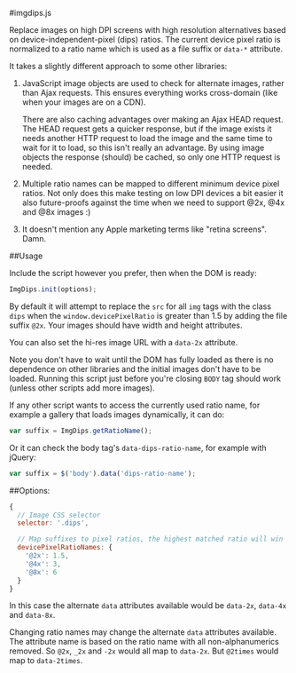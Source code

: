 #imgdips.js

Replace images on high DPI screens with high resolution alternatives based on
device-independent-pixel (dips) ratios. The current device pixel ratio is
normalized to a ratio name which is used as a file suffix or `data-*` attribute.

It takes a slightly different approach to some other libraries:

1. JavaScript image objects are used to check for alternate images, rather than
   Ajax requests. This ensures everything works cross-domain (like when your
   images are on a CDN).

   There are also caching advantages over making an Ajax HEAD request. The
   HEAD request gets a quicker response, but if the image exists it needs
   another HTTP request to load the image and the same time to wait for it to
   load, so this isn't really an advantage. By using image objects the
   response (should) be cached, so only one HTTP request is needed.

2. Multiple ratio names can be mapped to different minimum device pixel
   ratios. Not only does this make testing on low DPI devices a bit easier it
   also future-proofs against the time when we need to support @2x, @4x and
   @8x images :)

3. It doesn't mention any Apple marketing terms like "retina screens". Damn.

##Usage

Include the script however you prefer, then when the DOM is ready:

```javascript
ImgDips.init(options);
```

By default it will attempt to replace the `src` for all `img` tags with the
class `dips` when the `window.devicePixelRatio` is greater than 1.5 by adding
the file suffix `@2x`. Your images should have width and height attributes.

You can also set the hi-res image URL with a `data-2x` attribute.

Note you don't have to wait until the DOM has fully loaded as there is no
dependence on other libraries and the initial images don't have to be loaded.
Running this script just before you're closing `BODY` tag should work (unless
other scripts add more images).

If any other script wants to access the currently used ratio name, for example
a gallery that loads images dynamically, it can do:

```javascript
var suffix = ImgDips.getRatioName();
```

Or it can check the body tag's `data-dips-ratio-name`, for example with jQuery:

```javascript
var suffix = $('body').data('dips-ratio-name');
```


##Options:

```javascript
{
  // Image CSS selector
  selector: '.dips',

  // Map suffixes to pixel ratios, the highest matched ratio will win
  devicePixelRatioNames: {
    '@2x': 1.5,
    '@4x': 3,
    '@8x': 6
  }
}
```
In this case the alternate `data` attributes available would be `data-2x`,
`data-4x` and `data-8x`.

Changing ratio names may change the alternate `data` attributes available. The
attribute name is based on the ratio name with all non-alphanumerics removed. So
`@2x`, `_2x` and `-2x` would all map to `data-2x`. But `@2times` would map to
`data-2times`.

